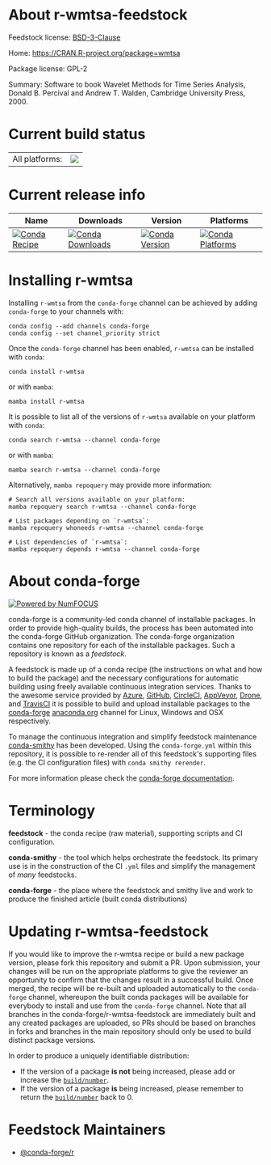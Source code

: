 About r-wmtsa-feedstock
=======================

Feedstock license: [BSD-3-Clause](https://github.com/conda-forge/r-wmtsa-feedstock/blob/main/LICENSE.txt)

Home: https://CRAN.R-project.org/package=wmtsa

Package license: GPL-2

Summary: Software to book Wavelet Methods for Time Series Analysis, Donald B. Percival and Andrew T. Walden, Cambridge University Press, 2000.

Current build status
====================


<table><tr><td>All platforms:</td>
    <td>
      <a href="https://dev.azure.com/conda-forge/feedstock-builds/_build/latest?definitionId=1800&branchName=main">
        <img src="https://dev.azure.com/conda-forge/feedstock-builds/_apis/build/status/r-wmtsa-feedstock?branchName=main">
      </a>
    </td>
  </tr>
</table>

Current release info
====================

| Name | Downloads | Version | Platforms |
| --- | --- | --- | --- |
| [![Conda Recipe](https://img.shields.io/badge/recipe-r--wmtsa-green.svg)](https://anaconda.org/conda-forge/r-wmtsa) | [![Conda Downloads](https://img.shields.io/conda/dn/conda-forge/r-wmtsa.svg)](https://anaconda.org/conda-forge/r-wmtsa) | [![Conda Version](https://img.shields.io/conda/vn/conda-forge/r-wmtsa.svg)](https://anaconda.org/conda-forge/r-wmtsa) | [![Conda Platforms](https://img.shields.io/conda/pn/conda-forge/r-wmtsa.svg)](https://anaconda.org/conda-forge/r-wmtsa) |

Installing r-wmtsa
==================

Installing `r-wmtsa` from the `conda-forge` channel can be achieved by adding `conda-forge` to your channels with:

```
conda config --add channels conda-forge
conda config --set channel_priority strict
```

Once the `conda-forge` channel has been enabled, `r-wmtsa` can be installed with `conda`:

```
conda install r-wmtsa
```

or with `mamba`:

```
mamba install r-wmtsa
```

It is possible to list all of the versions of `r-wmtsa` available on your platform with `conda`:

```
conda search r-wmtsa --channel conda-forge
```

or with `mamba`:

```
mamba search r-wmtsa --channel conda-forge
```

Alternatively, `mamba repoquery` may provide more information:

```
# Search all versions available on your platform:
mamba repoquery search r-wmtsa --channel conda-forge

# List packages depending on `r-wmtsa`:
mamba repoquery whoneeds r-wmtsa --channel conda-forge

# List dependencies of `r-wmtsa`:
mamba repoquery depends r-wmtsa --channel conda-forge
```


About conda-forge
=================

[![Powered by
NumFOCUS](https://img.shields.io/badge/powered%20by-NumFOCUS-orange.svg?style=flat&colorA=E1523D&colorB=007D8A)](https://numfocus.org)

conda-forge is a community-led conda channel of installable packages.
In order to provide high-quality builds, the process has been automated into the
conda-forge GitHub organization. The conda-forge organization contains one repository
for each of the installable packages. Such a repository is known as a *feedstock*.

A feedstock is made up of a conda recipe (the instructions on what and how to build
the package) and the necessary configurations for automatic building using freely
available continuous integration services. Thanks to the awesome service provided by
[Azure](https://azure.microsoft.com/en-us/services/devops/), [GitHub](https://github.com/),
[CircleCI](https://circleci.com/), [AppVeyor](https://www.appveyor.com/),
[Drone](https://cloud.drone.io/welcome), and [TravisCI](https://travis-ci.com/)
it is possible to build and upload installable packages to the
[conda-forge](https://anaconda.org/conda-forge) [anaconda.org](https://anaconda.org/)
channel for Linux, Windows and OSX respectively.

To manage the continuous integration and simplify feedstock maintenance
[conda-smithy](https://github.com/conda-forge/conda-smithy) has been developed.
Using the ``conda-forge.yml`` within this repository, it is possible to re-render all of
this feedstock's supporting files (e.g. the CI configuration files) with ``conda smithy rerender``.

For more information please check the [conda-forge documentation](https://conda-forge.org/docs/).

Terminology
===========

**feedstock** - the conda recipe (raw material), supporting scripts and CI configuration.

**conda-smithy** - the tool which helps orchestrate the feedstock.
                   Its primary use is in the construction of the CI ``.yml`` files
                   and simplify the management of *many* feedstocks.

**conda-forge** - the place where the feedstock and smithy live and work to
                  produce the finished article (built conda distributions)


Updating r-wmtsa-feedstock
==========================

If you would like to improve the r-wmtsa recipe or build a new
package version, please fork this repository and submit a PR. Upon submission,
your changes will be run on the appropriate platforms to give the reviewer an
opportunity to confirm that the changes result in a successful build. Once
merged, the recipe will be re-built and uploaded automatically to the
`conda-forge` channel, whereupon the built conda packages will be available for
everybody to install and use from the `conda-forge` channel.
Note that all branches in the conda-forge/r-wmtsa-feedstock are
immediately built and any created packages are uploaded, so PRs should be based
on branches in forks and branches in the main repository should only be used to
build distinct package versions.

In order to produce a uniquely identifiable distribution:
 * If the version of a package **is not** being increased, please add or increase
   the [``build/number``](https://docs.conda.io/projects/conda-build/en/latest/resources/define-metadata.html#build-number-and-string).
 * If the version of a package **is** being increased, please remember to return
   the [``build/number``](https://docs.conda.io/projects/conda-build/en/latest/resources/define-metadata.html#build-number-and-string)
   back to 0.

Feedstock Maintainers
=====================

* [@conda-forge/r](https://github.com/conda-forge/r/)

